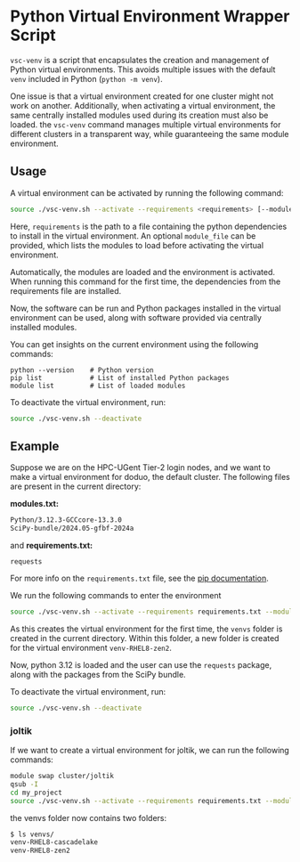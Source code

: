 # Python Virtual Environment Wrapper Script

`vsc-venv` is a script that encapsulates the creation and management of Python virtual environments. 
This avoids multiple issues with the default `venv` included in Python (`python -m venv`).


One issue is that a virtual environment created for one cluster might not work on another. 
Additionally, when activating a virtual environment, 
the same centrally installed modules used during its creation must also be loaded.
the `vsc-venv` command manages multiple virtual environments for different clusters in a transparent way, 
while guaranteeing the same module environment.

## Usage

A virtual environment can be activated by running the following command:

```bash
source ./vsc-venv.sh --activate --requirements <requirements> [--modules module_file]
```

Here, `requirements` is the path to a file containing the python dependencies to install in the virtual environment.
An optional `module_file` can be provided, which lists the modules to load before activating the virtual environment.

Automatically, the modules are loaded and the environment is activated. 
When running this command for the first time, the dependencies from the requirements file are installed.

Now, the software can be run and Python packages installed in the virtual environment can be used, along with software provided via centrally installed modules.

You can get insights on the current environment using the following commands:
```
python --version    # Python version
pip list            # List of installed Python packages
module list         # List of loaded modules
```

To deactivate the virtual environment, run:

```bash
source ./vsc-venv.sh --deactivate
```

## Example

Suppose we are on the HPC-UGent Tier-2 login nodes, and we want to make a virtual environment for doduo, the default cluster.
The following files are present in the current directory:

**modules.txt:**
```bash
Python/3.12.3-GCCcore-13.3.0
SciPy-bundle/2024.05-gfbf-2024a
```

and **requirements.txt:**
```
requests
```

For more info on the `requirements.txt` file, 
see the [pip documentation](https://pip.pypa.io/en/stable/reference/requirements-file-format/).

We run the following commands to enter the environment

```bash
source ./vsc-venv.sh --activate --requirements requirements.txt --modules modules.txt
```

As this creates the virtual environment for the first time, the `venvs` folder is created in the current directory. 
Within this folder, a new folder is created for the virtual environment `venv-RHEL8-zen2`.

Now, python 3.12 is loaded and the user can use the `requests` package, along with the packages from the SciPy bundle.

To deactivate the virtual environment, run:

```bash
source ./vsc-venv.sh --deactivate
```

### joltik

If we want to create a virtual environment for joltik, we can run the following commands:

```bash
module swap cluster/joltik
qsub -I
cd my_project
source ./vsc-venv.sh --activate --requirements requirements.txt --modules modules.txt
```

the venvs folder now contains two folders:

```bash
$ ls venvs/
venv-RHEL8-cascadelake	
venv-RHEL8-zen2
```
